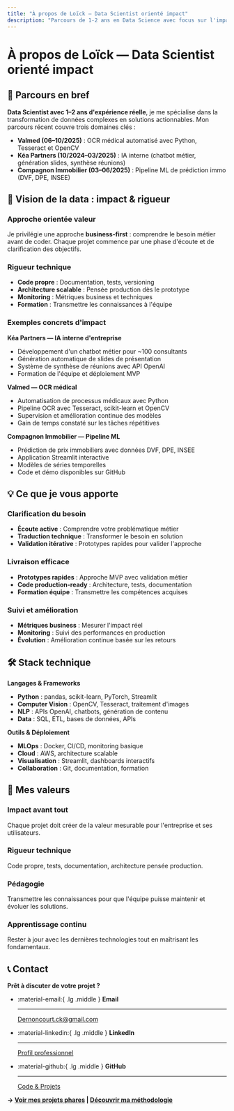 ```yaml
---
title: "À propos de Loïck — Data Scientist orienté impact"
description: "Parcours de 1-2 ans en Data Science avec focus sur l'impact métier. Expérience concrète en OCR médical, IA d'entreprise et prédiction immobilière."
---
```


# À propos de Loïck — Data Scientist orienté impact

## 🎯 Parcours en bref

**Data Scientist avec 1–2 ans d'expérience réelle**, je me spécialise dans la transformation de données complexes en solutions actionnables. Mon parcours récent couvre trois domaines clés :

- **Valmed (06–10/2025)** : OCR médical automatisé avec Python, Tesseract et OpenCV
- **Kéa Partners (10/2024–03/2025)** : IA interne (chatbot métier, génération slides, synthèse réunions)
- **Compagnon Immobilier (03–06/2025)** : Pipeline ML de prédiction immo (DVF, DPE, INSEE)

## 🔬 Vision de la data : impact & rigueur

### Approche orientée valeur
Je privilégie une approche **business-first** : comprendre le besoin métier avant de coder. Chaque projet commence par une phase d'écoute et de clarification des objectifs.

### Rigueur technique
- **Code propre** : Documentation, tests, versioning
- **Architecture scalable** : Pensée production dès le prototype
- **Monitoring** : Métriques business et techniques
- **Formation** : Transmettre les connaissances à l'équipe

### Exemples concrets d'impact

**Kéa Partners — IA interne d'entreprise**
- Développement d'un chatbot métier pour ~100 consultants
- Génération automatique de slides de présentation
- Système de synthèse de réunions avec API OpenAI
- Formation de l'équipe et déploiement MVP

**Valmed — OCR médical**
- Automatisation de processus médicaux avec Python
- Pipeline OCR avec Tesseract, scikit-learn et OpenCV
- Supervision et amélioration continue des modèles
- Gain de temps constaté sur les tâches répétitives

**Compagnon Immobilier — Pipeline ML**
- Prédiction de prix immobiliers avec données DVF, DPE, INSEE
- Application Streamlit interactive
- Modèles de séries temporelles
- Code et démo disponibles sur GitHub

## 💡 Ce que je vous apporte

### Clarification du besoin
- **Écoute active** : Comprendre votre problématique métier
- **Traduction technique** : Transformer le besoin en solution
- **Validation itérative** : Prototypes rapides pour valider l'approche

### Livraison efficace
- **Prototypes rapides** : Approche MVP avec validation métier
- **Code production-ready** : Architecture, tests, documentation
- **Formation équipe** : Transmettre les compétences acquises

### Suivi et amélioration
- **Métriques business** : Mesurer l'impact réel
- **Monitoring** : Suivi des performances en production
- **Évolution** : Amélioration continue basée sur les retours

## 🛠️ Stack technique

**Langages & Frameworks**
- **Python** : pandas, scikit-learn, PyTorch, Streamlit
- **Computer Vision** : OpenCV, Tesseract, traitement d'images
- **NLP** : APIs OpenAI, chatbots, génération de contenu
- **Data** : SQL, ETL, bases de données, APIs

**Outils & Déploiement**
- **MLOps** : Docker, CI/CD, monitoring basique
- **Cloud** : AWS, architecture scalable
- **Visualisation** : Streamlit, dashboards interactifs
- **Collaboration** : Git, documentation, formation

## 🎯 Mes valeurs

### Impact avant tout
Chaque projet doit créer de la valeur mesurable pour l'entreprise et ses utilisateurs.

### Rigueur technique
Code propre, tests, documentation, architecture pensée production.

### Pédagogie
Transmettre les connaissances pour que l'équipe puisse maintenir et évoluer les solutions.

### Apprentissage continu
Rester à jour avec les dernières technologies tout en maîtrisant les fondamentaux.

## 📞 Contact

**Prêt à discuter de votre projet ?**

<div class="grid cards" markdown>

-   :material-email:{ .lg .middle } **Email**

    ---

    [Dernoncourt.ck@gmail.com](mailto:Dernoncourt.ck@gmail.com)

-   :material-linkedin:{ .lg .middle } **LinkedIn**

    ---

    [Profil professionnel](https://www.linkedin.com/in/loick-dernoncourt-241b8b123)

-   :material-github:{ .lg .middle } **GitHub**

    ---

    [Code & Projets](https://github.com/LoickDIA)

</div>

**→ [Voir mes projets phares](portfolio-reel.md) | [Découvrir ma méthodologie](methodologie.md)**
